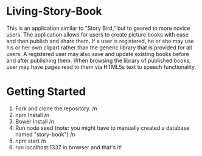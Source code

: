 # Living-Story-Book
This is an application similar to "Story Bird," but to geared to more novice users. The application allows for users to create picture books with ease and then publish and share them.  If a user is registered, he or she may use his or her own clipart rather than the generic library that is provided for all users.  A registered user may also save and update existing books before and after publishing them.  When browsing the library of published books, user may have pages read to them via HTML5s text to speech functionality.

# Getting Started
1) Fork and clone the repository. /n
2) npm Install /n
3) Bower Install /n
4) Run node seed (note: you might have to manually created a database named "story-book") /n
5) npm start /n
6) run localhost:1337 in browser and that's it!
